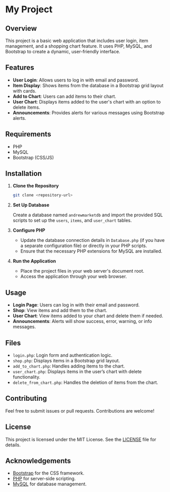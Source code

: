# My Project

## Overview

This project is a basic web application that includes user login, item management, and a shopping chart feature. It uses PHP, MySQL, and Bootstrap to create a dynamic, user-friendly interface.

## Features

- **User Login**: Allows users to log in with email and password.
- **Item Display**: Shows items from the database in a Bootstrap grid layout with cards.
- **Add to Chart**: Users can add items to their chart.
- **User Chart**: Displays items added to the user's chart with an option to delete items.
- **Announcements**: Provides alerts for various messages using Bootstrap alerts.

## Requirements

- PHP
- MySQL
- Bootstrap (CSS/JS)

## Installation

1. **Clone the Repository**

    ```bash
    git clone <repository-url>
    ```

2. **Set Up Database**

    Create a database named `andrewmarketdb` and import the provided SQL scripts to set up the `users`, `items`, and `user_chart` tables.

   

3. **Configure PHP**

    - Update the database connection details in `Database.php` (if you have a separate configuration file) or directly in your PHP scripts.
    - Ensure that the necessary PHP extensions for MySQL are installed.

4. **Run the Application**

    - Place the project files in your web server's document root.
    - Access the application through your web browser.

## Usage

- **Login Page**: Users can log in with their email and password.
- **Shop**: View items and add them to the chart.
- **User Chart**: View items added to your chart and delete them if needed.
- **Announcements**: Alerts will show success, error, warning, or info messages.

## Files

- `login.php`: Login form and authentication logic.
- `shop.php`: Displays items in a Bootstrap grid layout.
- `add_to_chart.php`: Handles adding items to the chart.
- `user_chart.php`: Displays items in the user’s chart with delete functionality.
- `delete_from_chart.php`: Handles the deletion of items from the chart.

## Contributing

Feel free to submit issues or pull requests. Contributions are welcome!

## License

This project is licensed under the MIT License. See the [LICENSE](LICENSE) file for details.

## Acknowledgements

- [Bootstrap](https://getbootstrap.com) for the CSS framework.
- [PHP](https://www.php.net) for server-side scripting.
- [MySQL](https://www.mysql.com) for database management.
